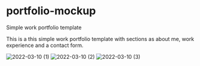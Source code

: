 # portfolio-mockup
 Simple work portfolio template

This is a this simple work portfolio template with sections as about me, work experience and a contact form.

![2022-03-10 (1)](https://user-images.githubusercontent.com/98034603/157726294-42e8b2ed-ef89-465c-acef-1ec4e771398a.png)
![2022-03-10 (2)](https://user-images.githubusercontent.com/98034603/157726300-55919ff5-37f9-4ae9-bc98-ed932c7949ad.png)
![2022-03-10 (3)](https://user-images.githubusercontent.com/98034603/157726308-92739b75-ca14-4296-a5a4-5848ffe14a0b.png)
